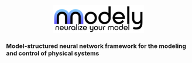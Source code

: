 <p align="center">
<img src="imgs/logo_white_info.png" width="250" alt="logo" >
</p>

<a name="readme-top"></a>
### Model-structured neural network framework for the modeling and control of physical systems

